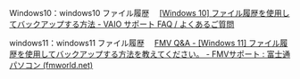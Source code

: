 Windows10：windows10 ファイル履歴
　[[Windows 10] ファイル履歴を使用してバックアップする方法 - VAIO サポート FAQ / よくあるご質問](https://solutions.vaio.com/2115)

windows11：windows11 ファイル履歴
　[FMV Q&A - [Windows 11] ファイル履歴を使用してバックアップする方法を教えてください。 - FMVサポート : 富士通パソコン (fmworld.net)](https://www.fmworld.net/cs/azbyclub/qanavi/jsp/qacontents.jsp?PID=2411-2907)
